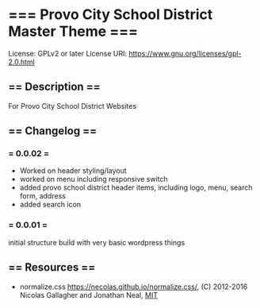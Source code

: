 
# === Provo City School District Master Theme ===
License: GPLv2 or later
License URI: <https://www.gnu.org/licenses/gpl-2.0.html>

## == Description ==
For Provo City School District Websites

## == Changelog ==
### = 0.0.02 =
* Worked on header styling/layout
* worked on menu including responsive switch
* added provo school district header items, including logo, menu, search form, address
* added search icon
### = 0.0.01 =
initial structure build with very basic wordpress things

## == Resources ==
* normalize.css <https://necolas.github.io/normalize.css/>, (C) 2012-2016 Nicolas Gallagher and Jonathan Neal, [MIT](<https://opensource.org/licenses/MIT>)
